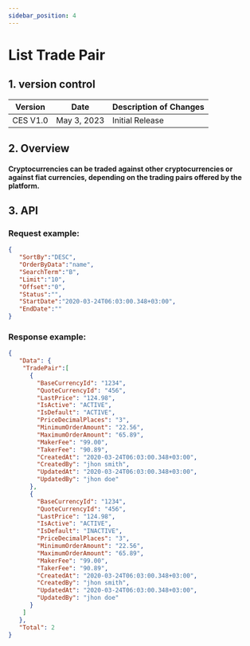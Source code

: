 ```yaml
---
sidebar_position: 4
---
```


# List Trade Pair

## 1. version control

| Version  | Date        | Description of Changes |
| -------- | ----------- | ---------------------- |
| CES V1.0 | May 3, 2023 | Initial Release        |

## 2. Overview

#### Cryptocurrencies can be traded against other cryptocurrencies or against fiat currencies, depending on the trading pairs offered by the platform.


## 3. API

### Request example:

```json
{
   "SortBy":"DESC",
   "OrderByData":"name",
   "SearchTerm":"B",
   "Limit":"10",
   "Offset":"0",
   "Status":"",
   "StartDate":"2020-03-24T06:03:00.348+03:00",
   "EndDate":""
}
```
### Response example:

```json
{
   "Data": {
    "TradePair":[
      {
        "BaseCurrencyId": "1234",
        "QuoteCurrencyId": "456",
        "LastPrice": "124.98",
        "IsActive": "ACTIVE",
        "IsDefault": "ACTIVE",
        "PriceDecimalPlaces": "3",
        "MinimumOrderAmount": "22.56",
        "MaximumOrderAmount": "65.89",
        "MakerFee": "99.00",
        "TakerFee": "90.89",
        "CreatedAt": "2020-03-24T06:03:00.348+03:00",
        "CreatedBy": "jhon smith",
        "UpdatedAt": "2020-03-24T06:03:00.348+03:00",
        "UpdatedBy": "jhon doe"
      },
      {
        "BaseCurrencyId": "1234",
        "QuoteCurrencyId": "456",
        "LastPrice": "124.98",
        "IsActive": "ACTIVE",
        "IsDefault": "INACTIVE",
        "PriceDecimalPlaces": "3",
        "MinimumOrderAmount": "22.56",
        "MaximumOrderAmount": "65.89",
        "MakerFee": "99.00",
        "TakerFee": "90.89",
        "CreatedAt": "2020-03-24T06:03:00.348+03:00",
        "CreatedBy": "jhon smith",
        "UpdatedAt": "2020-03-24T06:03:00.348+03:00",
        "UpdatedBy": "jhon doe"
      }
    ]
   },
   "Total": 2
}
```